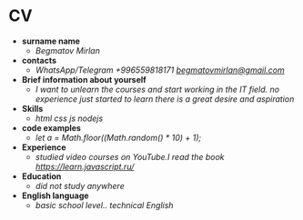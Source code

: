 CV
==
* **surname name**
    * *Begmatov Mirlan*
* **contacts**
    * *WhatsApp/Telegram +996559818171 begmatovmirlan@gmail.com*
* **Brief information about yourself**
    * *I want to unlearn the courses and start working in the IT field. no experience just started to learn there is a great desire and aspiration*
* **Skills**
    * *html css js nodejs*
* **code examples**
    * *let a = Math.floor((Math.random() * 10) + 1);*
* **Experience**
    * *studied video courses on YouTube.I read the book https://learn.javascript.ru/*
* **Education**
    * *did not study anywhere*
* **English language**
    * *basic school level.. technical English*
